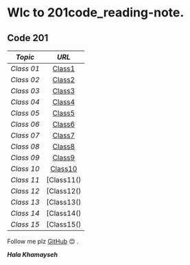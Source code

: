 # Wlc to 201code_reading-note.                                              
## Code 201  
| *Topic*           |*URL*                                                                                           |
|-------------------|:----------------------------------------------------------------------------------------------:|
| *Class 01*        |[Class1](https://halakhamayseh.github.io/201code_reading-note/class01)                          |
| *Class 02*        |[Class2]()                                                                                      |
| *Class 03*        |[Class3]()                                                                                      |
| *Class 04*        |[Class4]()                                                                                      |
| *Class 05*        |[Class5]()                                                                                      |
| *Class 06*        |[Class6]()                                                                                      |
| *Class 07*        |[Class7]()                                                                                      |
| *Class 08*        |[Class8]()                                                                                      |
| *Class 09*        |[Class9]()                                                                                      |
| *Class 10*        |[Class10]()                                                                                     |
| *Class 11*        |[Class11()                                                                                      |
| *Class 12*        |[Class12()                                                                                      |
| *Class 13*        |[Class13()                                                                                      |
| *Class 14*        |[Class14()                                                                                      |
| *Class 15*        |[Class15()                                                                                      |

 Follow me plz [GitHub](https://github.com/Halakhamayseh) :blush: .
 
 ***Hala Khamayseh***
